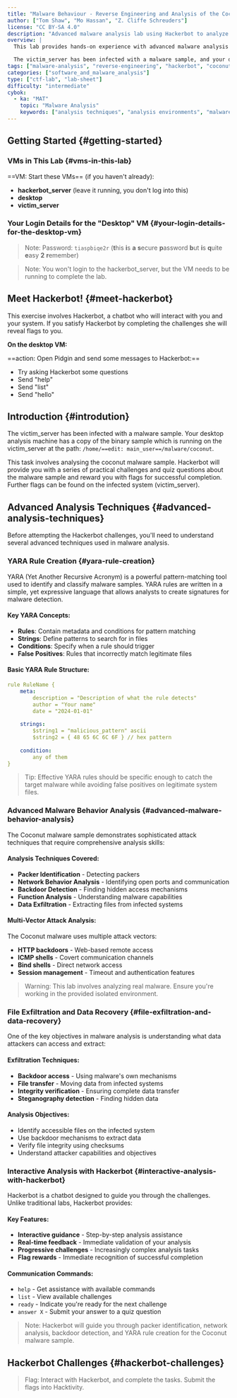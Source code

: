 ```yaml
---
title: "Malware Behaviour - Reverse Engineering and Analysis of the Coconut Malware Sample"
author: ["Tom Shaw", "Mo Hassan", "Z. Cliffe Schreuders"]
license: "CC BY-SA 4.0"
description: "Advanced malware analysis lab using Hackerbot to analyze the Coconut malware sample, including packer identification, network analysis, backdoor detection, and YARA rule creation."
overview: |
  This lab provides hands-on experience with advanced malware analysis techniques using the Coconut malware sample. You will work with Hackerbot, an interactive chatbot that guides you through a series of practical challenges and quiz questions about the malware sample. The lab covers packer identification, network analysis, backdoor detection, file exfiltration, and YARA rule creation.

  The victim_server has been infected with a malware sample, and your desktop analysis machine has a copy of the binary sample. Hackerbot will provide you with a series of practical challenges and quiz questions about the malware sample and reward you with flags for successful completion. Further flags can be found on the infected system.
tags: ["malware-analysis", "reverse-engineering", "hackerbot", "coconut", "backdoor", "yara", "network-analysis", "ctf"]
categories: ["software_and_malware_analysis"]
type: ["ctf-lab", "lab-sheet"]
difficulty: "intermediate"
cybok:
  - ka: "MAT"
    topic: "Malware Analysis"
    keywords: ["analysis techniques", "analysis environments", "malware behavior"]
---
```


## Getting Started {#getting-started}
### VMs in This Lab {#vms-in-this-lab}

==VM: Start these VMs== (if you haven't already):
- **hackerbot_server** (leave it running, you don't log into this)
- **desktop**
- **victim_server**

### Your Login Details for the "Desktop" VM {#your-login-details-for-the-desktop-vm}

> Note: Password: `tiaspbiqe2r` (**t**his **i**s **a** **s**ecure **p**assword **b**ut **i**s **q**uite **e**asy **2** **r**emember)

> Note: You won't login to the hackerbot_server, but the VM needs to be running to complete the lab.

## Meet Hackerbot! {#meet-hackerbot}

This exercise involves Hackerbot, a chatbot who will interact with you and your system. If you satisfy Hackerbot by completing the challenges she will reveal flags to you.

**On the desktop VM:**

==action: Open Pidgin and send some messages to Hackerbot:==

- Try asking Hackerbot some questions
- Send "help"
- Send "list"
- Send "hello"


## Introduction {#introdution}

The victim_server has been infected with a malware sample. Your desktop analysis machine has a copy of the binary sample which is running on the victim_server at the path: `/home/==edit: main_user==/malware/coconut`.

This task involves analysing the coconut malware sample. Hackerbot will provide you with a series of practical challenges and quiz questions about the malware sample and reward you with flags for successful completion. Further flags can be found on the infected system (victim_server).

## Advanced Analysis Techniques {#advanced-analysis-techniques}

Before attempting the Hackerbot challenges, you'll need to understand several advanced techniques used in malware analysis.

### YARA Rule Creation {#yara-rule-creation}

YARA (Yet Another Recursive Acronym) is a powerful pattern-matching tool used to identify and classify malware samples. YARA rules are written in a simple, yet expressive language that allows analysts to create signatures for malware detection.

#### Key YARA Concepts:
- **Rules**: Contain metadata and conditions for pattern matching
- **Strings**: Define patterns to search for in files
- **Conditions**: Specify when a rule should trigger
- **False Positives**: Rules that incorrectly match legitimate files

#### Basic YARA Rule Structure:
```yaml
rule RuleName {
    meta:
        description = "Description of what the rule detects"
        author = "Your name"
        date = "2024-01-01"
    
    strings:
        $string1 = "malicious_pattern" ascii
        $string2 = { 48 65 6C 6C 6F } // hex pattern
    
    condition:
        any of them
}
```

> Tip: Effective YARA rules should be specific enough to catch the target malware while avoiding false positives on legitimate system files.

### Advanced Malware Behavior Analysis {#advanced-malware-behavior-analysis}

The Coconut malware sample demonstrates sophisticated attack techniques that require comprehensive analysis skills:

#### Analysis Techniques Covered:
- **Packer Identification** - Detecting packers
- **Network Behavior Analysis** - Identifying open ports and communication
- **Backdoor Detection** - Finding hidden access mechanisms
- **Function Analysis** - Understanding malware capabilities
- **Data Exfiltration** - Extracting files from infected systems

#### Multi-Vector Attack Analysis:
The Coconut malware uses multiple attack vectors:
- **HTTP backdoors** - Web-based remote access
- **ICMP shells** - Covert communication channels
- **Bind shells** - Direct network access
- **Session management** - Timeout and authentication features

> Warning: This lab involves analyzing real malware. Ensure you're working in the provided isolated environment.

### File Exfiltration and Data Recovery {#file-exfiltration-and-data-recovery}

One of the key objectives in malware analysis is understanding what data attackers can access and extract:

#### Exfiltration Techniques:
- **Backdoor access** - Using malware's own mechanisms
- **File transfer** - Moving data from infected systems
- **Integrity verification** - Ensuring complete data transfer
- **Steganography detection** - Finding hidden data

#### Analysis Objectives:
- Identify accessible files on the infected system
- Use backdoor mechanisms to extract data
- Verify file integrity using checksums
- Understand attacker capabilities and objectives

### Interactive Analysis with Hackerbot {#interactive-analysis-with-hackerbot}

Hackerbot is a chatbot designed to guide you through the challenges. Unlike traditional labs, Hackerbot provides:

#### Key Features:
- **Interactive guidance** - Step-by-step analysis assistance
- **Real-time feedback** - Immediate validation of your analysis
- **Progressive challenges** - Increasingly complex analysis tasks
- **Flag rewards** - Immediate recognition of successful completion

#### Communication Commands:
- `help` - Get assistance with available commands
- `list` - View available challenges
- `ready` - Indicate you're ready for the next challenge
- `answer X` - Submit your answer to a quiz question

> Note: Hackerbot will guide you through packer identification, network analysis, backdoor detection, and YARA rule creation for the Coconut malware sample.


## Hackerbot Challenges {#hackerbot-challenges}

> Flag: Interact with Hackerbot, and complete the tasks. Submit the flags into Hacktivity.

